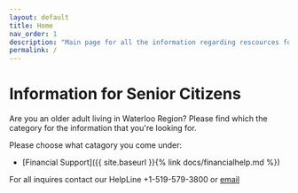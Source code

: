```yaml
---
layout: default
title: Home
nav_order: 1
description: "Main page for all the information regarding rescources for seniors in the Waterloo region"
permalink: /
---
```


# Information for Senior Citizens

Are you an older adult living in Waterloo Region? 
Please find which the category for the information that you're looking for.

Please choose what catagory you come under:

- [Financial Support]({{ site.baseurl }}{% link docs/financialhelp.md %})


For all inquires contact our HelpLine +1-519-579-3800 or [email](mailto:info@waterlooregion.org)


